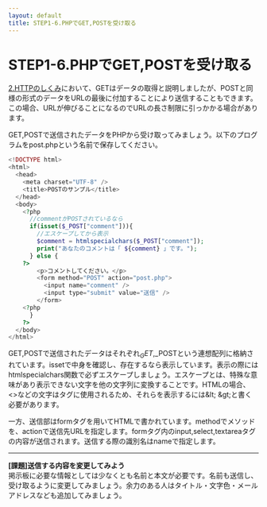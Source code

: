 ```yaml
---
layout: default
title: STEP1-6.PHPでGET,POSTを受け取る
---
```

# STEP1-6.PHPでGET,POSTを受け取る

[2.HTTPのしくみ](2.html)において、GETはデータの取得と説明しましたが、POSTと同様の形式のデータをURLの最後に付加することにより送信することもできます。この場合、URLが伸びることになるのでURLの長さ制限に引っかかる場合があります。

GET,POSTで送信されたデータをPHPから受け取ってみましょう。以下のプログラムをpost.phpという名前で保存してください。

```php
<!DOCTYPE html>
<html>
  <head>
    <meta charset="UTF-8" />
    <title>POSTのサンプル</title>
  </head>
  <body>
    <?php
      //commentがPOSTされているなら
      if(isset($_POST["comment"])){
        //エスケープしてから表示
        $comment = htmlspecialchars($_POST["comment"]);
        print("あなたのコメントは「 ${comment} 」です。");
      } else {
    ?>
        <p>コメントしてください。</p>
        <form method="POST" action="post.php">
          <input name="comment" />
          <input type="submit" value="送信" />
        </form>
    <?php
      }
    ?>
  </body>
</html>
```
GET,POSTで送信されたデータはそれぞれ$_GET,$_POSTという連想配列に格納されています。issetで中身を確認し、存在するなら表示しています。表示の際にはhtmlspecialchars関数で必ずエスケープしましょう。エスケープとは、特殊な意味があり表示できない文字を他の文字列に変換することです。HTMLの場合、<>などの文字はタグに使用されるため、それらを表示するには&amp;lt; &amp;gt;と書く必要があります。

一方、送信部はformタグを用いてHTMLで書かれています。methodでメソッドを、actionで送信先URLを指定します。formタグ内のinput,select,textareaタグの内容が送信されます。送信する際の識別名はnameで指定します。

***

**[課題]送信する内容を変更してみよう**  
掲示板に必要な情報としては少なくとも名前と本文が必要です。名前も送信し、受け取るように変更してみましょう。余力のある人はタイトル・文字色・メールアドレスなども追加してみましょう。
